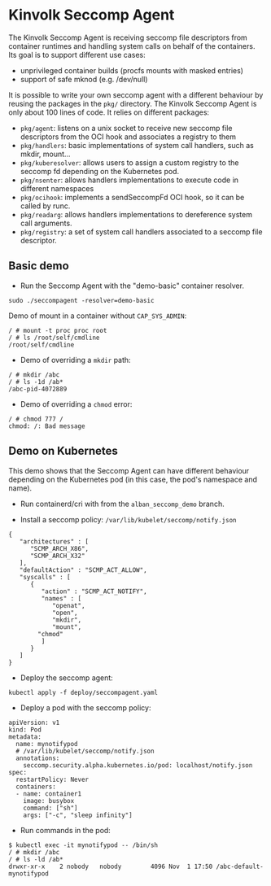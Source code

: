# Kinvolk Seccomp Agent

The Kinvolk Seccomp Agent is receiving seccomp file descriptors from container runtimes and handling system calls on behalf of the containers.
Its goal is to support different use cases:
- unprivileged container builds (procfs mounts with masked entries)
- support of safe mknod (e.g. /dev/null)

It is possible to write your own seccomp agent with a different behaviour by reusing the packages in the `pkg/` directory.
The Kinvolk Seccomp Agent is only about 100 lines of code. It relies on different packages:
- `pkg/agent`: listens on a unix socket to receive new seccomp file descriptors from the OCI hook and associates a registry to them
- `pkg/handlers`: basic implementations of system call handlers, such as mkdir, mount...
- `pkg/kuberesolver`: allows users to assign a custom registry to the seccomp fd depending on the Kubernetes pod.
- `pkg/nsenter`: allows handlers implementations to execute code in different namespaces
- `pkg/ocihook`: implements a sendSeccompFd OCI hook, so it can be called by runc.
- `pkg/readarg`: allows handlers implementations to dereference system call arguments.
- `pkg/registry`: a set of system call handlers associated to a seccomp file descriptor.

## Basic demo

* Run the Seccomp Agent with the "demo-basic" container resolver.
```
sudo ./seccompagent -resolver=demo-basic
```

Demo of mount in a container without `CAP_SYS_ADMIN`:
```
/ # mount -t proc proc root
/ # ls /root/self/cmdline
/root/self/cmdline
```

* Demo of overriding a `mkdir` path:
```
/ # mkdir /abc
/ # ls -1d /ab*
/abc-pid-4072889
```

* Demo of overriding a `chmod` error:
```
/ # chmod 777 /
chmod: /: Bad message
```

## Demo on Kubernetes

This demo shows that the Seccomp Agent can have different behaviour depending on the Kubernetes pod (in this case, the pod's namespace and name).

* Run containerd/cri with from the `alban_seccomp_demo` branch.

* Install a seccomp policy: `/var/lib/kubelet/seccomp/notify.json`
```
{
   "architectures" : [
      "SCMP_ARCH_X86",
      "SCMP_ARCH_X32"
   ],
   "defaultAction" : "SCMP_ACT_ALLOW",
   "syscalls" : [
      {
         "action" : "SCMP_ACT_NOTIFY",
         "names" : [
            "openat",
            "open",
            "mkdir",
            "mount",
	    "chmod"
         ]
      }
   ]
}
```

* Deploy the seccomp agent:
```
kubectl apply -f deploy/seccompagent.yaml
```

* Deploy a pod with the seccomp policy:
```
apiVersion: v1
kind: Pod
metadata:
  name: mynotifypod
  # /var/lib/kubelet/seccomp/notify.json
  annotations:
    seccomp.security.alpha.kubernetes.io/pod: localhost/notify.json
spec:
  restartPolicy: Never
  containers:
  - name: container1
    image: busybox
    command: ["sh"]
    args: ["-c", "sleep infinity"]
```

* Run commands in the pod:
```
$ kubectl exec -it mynotifypod -- /bin/sh
/ # mkdir /abc
/ # ls -ld /ab*
drwxr-xr-x    2 nobody   nobody        4096 Nov  1 17:50 /abc-default-mynotifypod

```
